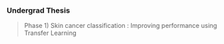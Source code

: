 ### Undergrad Thesis

> Phase 1) Skin cancer classification : Improving performance using Transfer Learning
